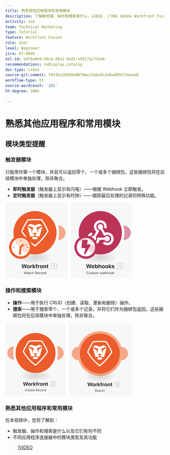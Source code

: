 ```yaml
---
title: 熟悉其他应用程序和常用模块
description: 了解触发器、操作和搜索是什么，以及在  [!DNL Adobe Workfront Fusion] 中不同应用程序连接器中的模块类型如何发挥作用。
activity: use
team: Technical Marketing
type: Tutorial
feature: Workfront Fusion
role: User
level: Beginner
jira: KT-9046
exl-id: e078a9e9-69c8-40a1-9ad1-e9517acf3ee6
recommendations: noDisplay,catalog
doc-type: video
source-git-commit: f033b210268e8979ee15abe812e6ad85673eeedb
workflow-type: ht
source-wordcount: '181'
ht-degree: 100%

---
```


# 熟悉其他应用程序和常用模块

## 模块类型提醒

### 触发器模块

只能用作第一个模块，并且可以返回零个、一个或多个捆绑包，这些捆绑包将在后续模块中单独处理，除非聚合。

* **即时触发器**（触发器上显示有闪电）——根据 Webhook 立即触发。
* **定时触发器**（触发器上显示有时钟）——跟踪最后处理的记录的特殊功能。

![触发器模块的图像](assets/beyond-basic-modules-1.png)

### 操作和搜索模块

* **操作**——用于执行 CRUD（创建、读取、更新和删除）操作。
* **搜索**——用于搜索零个、一个或多个记录，并将它们作为捆绑包返回，这些捆绑包将在后续模块中单独处理，除非聚合。

![操作和搜索模块的图像](assets/beyond-basic-modules-2.png)

### 熟悉其他应用程序和常用模块

在本视频中，您将了解到：

* 触发器、操作和搜索是什么以及它们有何不同
* 不同应用程序连接器中的模块类型及其功能

>[!VIDEO](https://video.tv.adobe.com/v/335287/?quality=12&learn=on)
